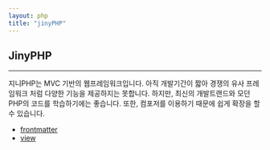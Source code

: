 ```yaml
---
layout: php
title: "jinyPHP"
---
```


## JinyPHP
---
지니PHP는 MVC 기반의 웹프레임워크입니다. 아직 개발기간이 짧아 경쟁의 유사 프레임워크 처럼 다양한 기능을 제공하지는 못합니다. 하지만, 최신의 개발트랜드와 모던PHP의 코드를 학습하기에는 좋습니다. 또한, 컴포저를 이용하기 때문에 쉽게 확장을 할 수 있습니다. 

* [frontmatter](frontmatter)
* [view](view)